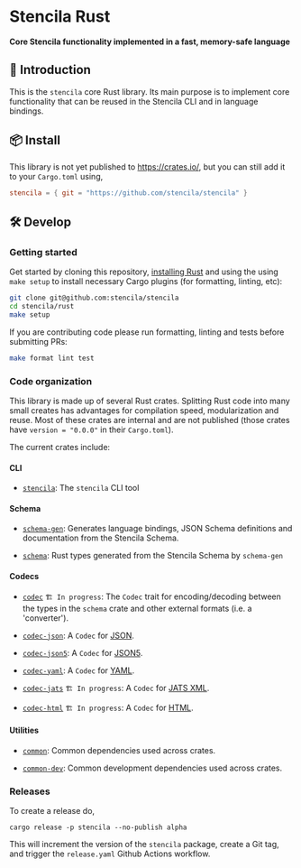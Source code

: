 # Stencila Rust

**Core Stencila functionality implemented in a fast, memory-safe language**

## 🦀 Introduction

This is the `stencila` core Rust library. Its main purpose is to implement core functionality that can be reused in the Stencila CLI and in language bindings.

## 📦 Install

This library is not yet published to https://crates.io/, but you can still add it to your `Cargo.toml` using,

```toml
stencila = { git = "https://github.com/stencila/stencila" }
```

## 🛠️ Develop

### Getting started

Get started by cloning this repository, [installing Rust](https://rustup.rs) and using the using `make setup` to install necessary Cargo plugins (for formatting, linting, etc):

```sh
git clone git@github.com:stencila/stencila
cd stencila/rust
make setup
```

If you are contributing code please run formatting, linting and tests before submitting PRs:

```sh
make format lint test
```

### Code organization

This library is made up of several Rust crates. Splitting Rust code into many small creates has advantages for compilation speed, modularization and reuse. Most of these crates are internal and are not published (those crates have `version = "0.0.0"` in their `Cargo.toml`).

The current crates include:

#### CLI

- [`stencila`](stencila): The `stencila` CLI tool

#### Schema

- [`schema-gen`](schema-gen): Generates language bindings, JSON Schema definitions and documentation from the Stencila Schema.

- [`schema`](schema): Rust types generated from the Stencila Schema by `schema-gen`

#### Codecs

- [`codec`](codec) `🏗️ In progress`: The `Codec` trait for encoding/decoding between the types in the `schema` crate and other external formats (i.e. a 'converter').

- [`codec-json`](codec-json): A `Codec` for [JSON](https://json.org/).

- [`codec-json5`](codec-json5): A `Codec` for [JSON5](https://json5.org/).

- [`codec-yaml`](codec-yaml): A `Codec` for [YAML](https://yaml.org/).

- [`codec-jats`](codec-jats) `🏗️ In progress`: A `Codec` for [JATS XML](https://yaml.org/).

- [`codec-html`](codec-html) `🏗️ In progress`: A `Codec` for [HTML](https://developer.mozilla.org/en-US/docs/Web/HTML).

#### Utilities

- [`common`](common): Common dependencies used across crates.

- [`common-dev`](common-dev): Common development dependencies used across crates.


### Releases

To create a release do,

```console
cargo release -p stencila --no-publish alpha
```

This will increment the version of the `stencila` package, create a Git tag, and trigger the `release.yaml` Github Actions workflow.
